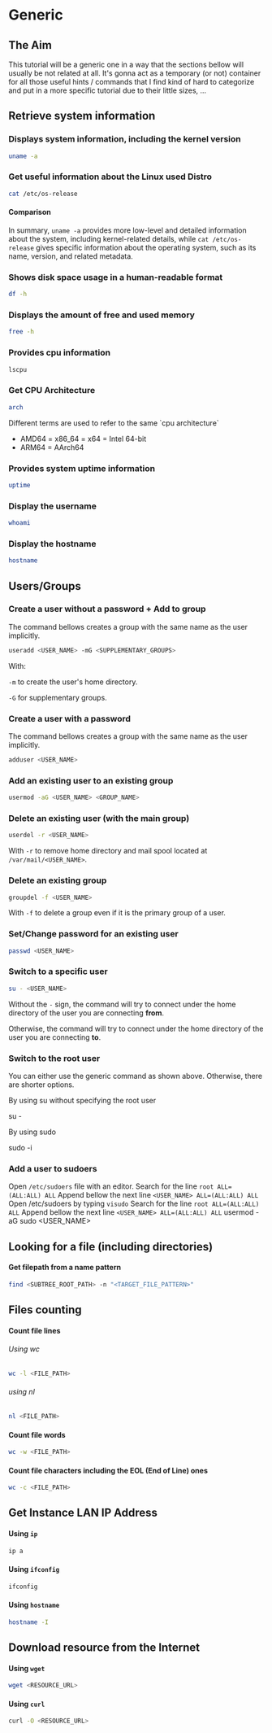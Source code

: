 # Generic

## The Aim
This tutorial will be a generic one in a way that the sections bellow will usually be not related at all.
It's gonna act as a temporary (or not)
container for all those useful hints / commands that I find kind of hard
to categorize and put in a more specific tutorial due to their little sizes, ...

## Retrieve system information

### Displays system information, including the kernel version
```bash
uname -a
```
### Get useful information about the Linux used Distro
```bash
cat /etc/os-release
```

#### Comparison
In summary, `uname -a` provides more low-level and detailed information about the system,
including kernel-related details,
while `cat /etc/os-release` gives specific information about the operating system,
such as its name, version, and related metadata.

### Shows disk space usage in a human-readable format
```bash
df -h
```

### Displays the amount of free and used memory
```bash
free -h
```

### Provides cpu information
```bash
lscpu
```

### Get CPU Architecture
```bash
arch
```

<note>
    Different terms are used to refer to the same `cpu architecture`
    <ul>
        <li>AMD64 = x86_64 = x64 = Intel 64-bit</li>
        <li>ARM64 = AArch64</li>
    </ul>
</note>

### Provides system uptime information
```bash
uptime
```

### Display the username
```bash
whoami
```

### Display the hostname
```bash
hostname
```

## Users/Groups

### Create a user without a password + Add to group
The command bellows creates a group with the same name as the user implicitly.

```bash
useradd <USER_NAME> -mG <SUPPLEMENTARY_GROUPS>
```

With:

`-m` to create the user's home directory.

`-G` for supplementary groups.

### Create a user with a password
The command bellows creates a group with the same name as the user implicitly.

```bash
adduser <USER_NAME>
```

### Add an existing user to an existing group
```bash
usermod -aG <USER_NAME> <GROUP_NAME>
```

### Delete an existing user (with the main group)
```bash
userdel -r <USER_NAME>
```

With `-r` to remove home directory and mail spool located at `/var/mail/<USER_NAME>`.

### Delete an existing group
```bash
groupdel -f <USER_NAME>
```

With `-f` to delete a group even if it is the primary group of a user.

### Set/Change password for an existing user
```bash
passwd <USER_NAME>
```

### Switch to a specific user
```bash
su - <USER_NAME>
```

Without the `-` sign, the command will try to connect under the home directory of the user you are connecting **from**.

Otherwise, the command will try to connect under the home directory of the user you are connecting **to**.

### Switch to the root user

You can either use the generic command as shown above. Otherwise, there are shorter options.


<tabs>
    <tab title="Method 1">
        <p>By using su without specifying the root user</p>
        <code-block lang="bash">su -</code-block>
    </tab>
    <tab title="Method 2">
        <p>By using sudo</p>
        <code-block lang="bash">sudo -i</code-block>
    </tab>
</tabs>

### Add a user to sudoers

<tabs>
    <tab title="Method 1">
        <procedure title="Editing `/etc/sudoers` file">
            <step>Open <code>/etc/sudoers</code> file with an editor.</step>
            <step>Search for the line <code>root ALL=(ALL:ALL) ALL</code></step>
            <step>Append bellow the next line <code>&lt;USER_NAME&gt; ALL=(ALL:ALL) ALL</code></step>
        </procedure>
    </tab>
    <tab title="Method 2">
        <procedure title="Using `visudo` utility">
            <step>Open /etc/sudoers by typing <code>visudo</code></step>
            <step>Search for the line <code>root ALL=(ALL:ALL) ALL</code></step>
            <step>Append bellow the next line <code>&lt;USER_NAME&gt; ALL=(ALL:ALL) ALL</code></step>
        </procedure>
    </tab>
    <tab title="Method 3">
        <procedure title="Adding the user to sudo group">
            <code-block lang="bash">usermod -aG sudo &lt;USER_NAME&gt;</code-block>
        </procedure>
    </tab>
</tabs>

## Looking for a file (including directories)

#### Get filepath from a name pattern
```bash
find <SUBTREE_ROOT_PATH> -n "<TARGET_FILE_PATTERN>" 
```

## Files counting

#### Count file lines

###### Using wc
```bash
wc -l <FILE_PATH>
```

###### using nl
```bash
nl <FILE_PATH>
```

#### Count file words
```bash
wc -w <FILE_PATH>
```

#### Count file characters including the EOL (End of Line) ones
```bash
wc -c <FILE_PATH>
```

## Get Instance LAN IP Address
#### Using `ip`
```bash
ip a
```

#### Using `ifconfig`
```bash
ifconfig
```

#### Using `hostname`
```bash
hostname -I
```

## Download resource from the Internet
#### Using `wget`
```bash
wget <RESOURCE_URL>
```

#### Using `curl`
```bash
curl -O <RESOURCE_URL>
```
